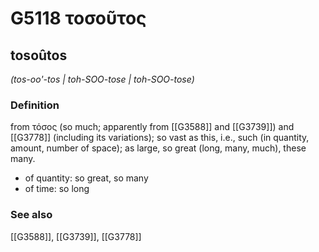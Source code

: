 # G5118 τοσοῦτος

## tosoûtos

_(tos-oo'-tos | toh-SOO-tose | toh-SOO-tose)_

### Definition

from τόσος (so much; apparently from [[G3588]] and [[G3739]]) and [[G3778]] (including its variations); so vast as this, i.e., such (in quantity, amount, number of space); as large, so great (long, many, much), these many.

- of quantity: so great, so many
- of time: so long

### See also

[[G3588]], [[G3739]], [[G3778]]

